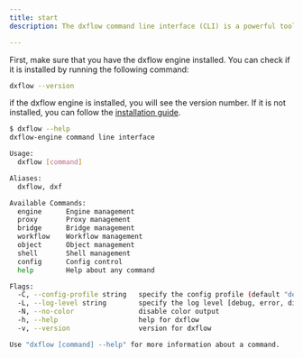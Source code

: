 ```yaml
---
title: start
description: The dxflow command line interface (CLI) is a powerful tool that allows you to interact with the dxflow engine directly from your terminal. It provides a wide range of commands for managing workflows, files, and system operations.

---
```

First, make sure that you have the dxflow engine installed. You can check if it is installed by running the following command:

```bash
dxflow --version
```

if the dxflow engine is installed, you will see the version number. If it is not installed, you can follow the [installation guide](/getting-started/installation).


```bash
$ dxflow --help
dxflow-engine command line interface

Usage:
  dxflow [command]

Aliases:
  dxflow, dxf

Available Commands:
  engine      Engine management
  proxy       Proxy management
  bridge      Bridge management
  workflow    Workflow management
  object      Object management
  shell       Shell management
  config      Config control
  help        Help about any command

Flags:
  -C, --config-profile string   specify the config profile (default "default")
  -L, --log-level string        specify the log level [debug, error, disabled] (default "disabled")
  -N, --no-color                disable color output
  -h, --help                    help for dxflow
  -v, --version                 version for dxflow

Use "dxflow [command] --help" for more information about a command.
```

